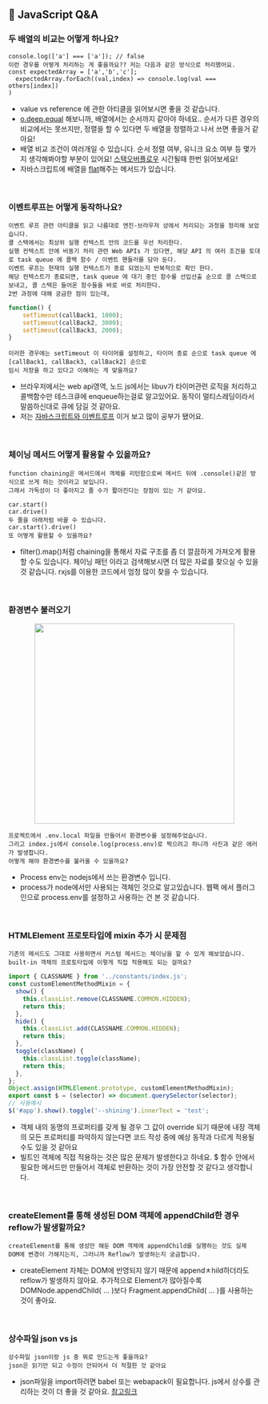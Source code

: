 ## 🍒 JavaScript Q&A

### 두 배열의 비교는 어떻게 하나요?

```
console.log(['a'] === ['a']); // false
이런 경우를 어떻게 처리하는 게 좋을까요?? 저는 다음과 같은 방식으로 처리했어요.
const expectedArray = ['a','b','c'];
  expectedArray.forEach((val,index) => console.log(val === others[index])
)
```

- value vs reference 에 관한 아티클을 읽어보시면 좋을 것 같습니다.
- [o.deep.equal](https://docs.cypress.io/guides/references/assertions.html#Chai) 해보니까, 배열에서는 순서까지 같아야 하네요.. 순서가 다른 경우의 비교에서는 못쓰지만, 정렬을 할 수 있다면 두 배열을 정렬하고 나서 쓰면 좋을거 같아요!
- 배열 비교 조건이 여러개일 수 있습니다. 순서 정렬 여부, 유니크 요소 여부 등 몇가지 생각해봐야할 부분이 있어요! [스택오버플로우](https://stackoverflow.com/questions/3115982/how-to-check-if-two-arrays-are-equal-with-javascript) 시간될때 한번 읽어보세요!
- 자바스크립트에 배열을 [flat](https://developer.mozilla.org/ko/docs/Web/JavaScript/Reference/Global_Objects/Array/flat)해주는 메서드가 있습니다.

<br />

### 이벤트루프는 어떻게 동작하나요?

```
이벤트 루프 관련 아티클을 읽고 나름대로 엔진-브라우저 상에서 처리되는 과정을 정리해 보았습니다.
콜 스택에서는 최상위 실행 컨텍스트 안의 코드를 우선 처리한다.
실행 컨텍스트 안에 비동기 처리 관련 Web APIs 가 있다면, 해당 API 의 여러 조건을 토대로 task queue 에 콜백 함수 / 이벤트 핸들러를 담아 둔다.
이벤트 루프는 현재의 실행 컨텍스트가 종료 되었는지 반복적으로 확인 한다.
해당 컨텍스트가 종료되면, task queue 에 대기 중인 함수를 선입선출 순으로 콜 스택으로 보내고, 콜 스택은 들어온 함수들을 바로 바로 처리한다.
2번 과정에 대해 궁금한 점이 있는데,
```

```js
function() {
	setTimeout(callBack1, 1000);
	setTimeout(callBack2, 3000);
	setTimeout(callBack3, 2000);
}
```

```
이러한 경우에는 setTimeout 이 타이머를 설정하고, 타이머 종료 순으로 task queue 에 [callBack1, callBack3, callBack2] 순으로
임시 저장을 하고 있다고 이해하는 게 맞을까요?
```

- 브라우저에서는 web api영역, 노드 js에서는 libuv가 타이머관련 로직을 처리하고 콜백함수만 테스크큐에 enqueue하는걸로 알고있어요. 동작이 멀티스레딩이라서 말씀하신대로 큐에 담길 것 같아요.
- 저는 [자바스크립트와 이벤트루프](https://meetup.toast.com/posts/89) 이거 보고 많이 공부가 됐어요.

<br />

### 체이닝 메서드 어떻게 활용할 수 있을까요?

```
function chaining은 메서드에서 객체를 리턴함으로써 메서드 뒤에 .console()같은 방식으로 쓰게 하는 것이라고 보입니다.
그래서 가독성이 더 좋아지고 줄 수가 짧아진다는 장점이 있는 거 같아요.

car.start()
car.drive()
두 줄을 아래처럼 바꿀 수 있습니다.
car.start().drive()
또 어떻게 활용할 수 있을까요?
```

- filter().map()처럼 chaining을 통해서 자료 구조를 좀 더 깔끔하게 가져오게 활용할 수도 있습니다. 체이닝 패턴 이라고 검색해보시면 더 많은 자료를 찾으실 수 있을 것 같습니다. rxjs를 이용한 코드에서 엄청 많이 찾을 수 있습니다.

<br />

### 환경변수 불러오기

<p align="center"><img src="https://user-images.githubusercontent.com/60066472/108371948-a2850780-7241-11eb-9a8c-cde6a5f356ec.png" width="400"></p>

```
프로젝트에서 .env.local 파일을 만들어서 환경변수를 설정해주었습니다.
그리고 index.js에서 console.log(process.env)로 찍으려고 하니까 사진과 같은 에러가 발생합니다.
어떻게 해야 환경변수를 불러올 수 있을까요?
```

- Process env는 nodejs에서 쓰는 환경변수 입니다.
- process가 node에서만 사용되는 객체인 것으로 알고있습니다. 웹팩 에서 플러그인으로 process.env를 설정하고 사용하는 건 본 것 같습니다.

<br />

### HTMLElement 프로토타입에 mixin 추가 시 문제점

```
기존의 메서드도 그대로 사용하면서 커스텀 메서드는 체이닝을 할 수 있게 해보았습니다. built-in 객체의 프로토타입에 이렇게 직접 적용해도 되는 걸까요?
```

```js
import { CLASSNAME } from '../constants/index.js';
const customElementMethodMixin = {
  show() {
    this.classList.remove(CLASSNAME.COMMON.HIDDEN);
    return this;
  },
  hide() {
    this.classList.add(CLASSNAME.COMMON.HIDDEN);
    return this;
  },
  toggle(className) {
    this.classList.toggle(className);
    return this;
  },
};
Object.assign(HTMLElement.prototype, customElementMethodMixin);
export const $ = (selector) => document.querySelector(selector);
// 사용예시
$('#app').show().toggle('--shining').innerText = 'test';
```

- 객체 내의 동명의 프로퍼티를 갖게 될 경우 그 값이 override 되기 때문에 내장 객체의 모든 프로퍼티를 파악하지 않는다면 코드 작성 중에 예상 동작과 다르게 적용될 수도 있을 것 같아요
- 빌트인 객체에 직접 적용하는 것은 많은 문제가 발생한다고 하네요. $ 함수 안에서 필요한 메서드만 만들어서 객체로 반환하는 것이 가장 안전할 것 같다고 생각합니다.

<br />

### createElement를 통해 생성된 DOM 객체에 appendChild한 경우 reflow가 발생할까요?

```
createElement를 통해 생성만 해둔 DOM 객체에 appendChild를 실행하는 것도 실제 DOM에 변경이 가해지는지, 그러니까 Reflow가 발생하는지 궁금합니다.
```

- createElement 자체는 DOM에 반영되지 않기 때문에 appendㅊhild하더라도 reflow가 발생하지 않아요.
추가적으로 Element가 많아질수록 DOMNode.appendChild( … )보다 Fragment.appendChild( ... )를 사용하는 것이 좋아요.

<br />

### 상수파일 json vs js

```
상수파일 json이랑 js 중 뭐로 만드는게 좋을까요?
json은 읽기만 되고 수정이 안되어서 더 적절한 것 같아요
```

- json파일을 import하려면 babel 또는 webapack이 필요합니다. js에서 상수를 관리하는 것이 더 좋을 것 같아요.
[참고링크](https://stackoverflow.com/questions/34944099/how-to-import-a-json-file-in-ecmascript-6)
